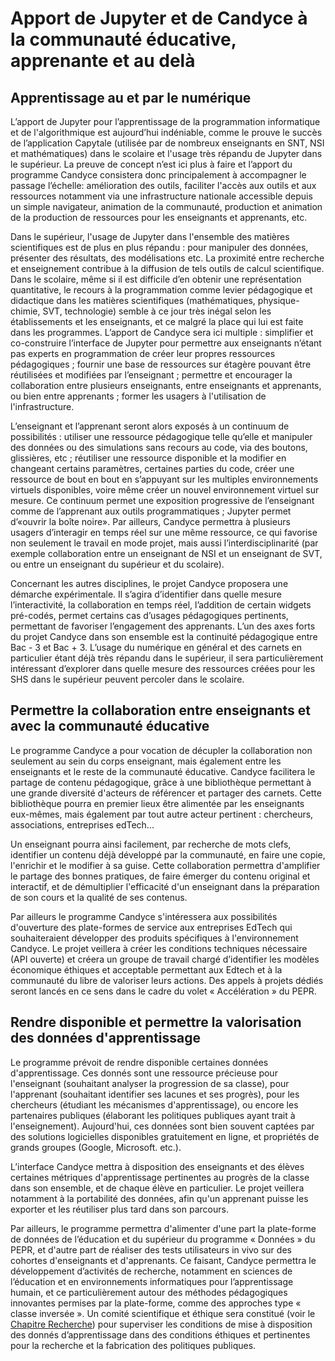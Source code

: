 # Apport de Jupyter et de Candyce à la communauté éducative, apprenante et au delà

## Apprentissage au et par le numérique

L’apport de Jupyter pour l’apprentissage de la programmation informatique et de
l'algorithmique est aujourd’hui indéniable, comme le prouve le succès de
l’application Capytale (utilisée par de nombreux enseignants en SNT, NSI et
mathématiques) dans le scolaire et l'usage très répandu de Jupyter dans le
supérieur. La preuve de concept n’est ici plus à faire et l’apport du programme
Candyce consistera donc principalement à accompagner le passage l’échelle:
amélioration des outils, faciliter l'accès aux outils et aux ressources
notamment via une infrastructure nationale accessible depuis un simple
navigateur, animation de la communauté, production et animation de la production
de ressources pour les enseignants et apprenants, etc.

Dans le supérieur, l'usage de Jupyter dans l'ensemble des matières scientifiques
est de plus en plus répandu : pour manipuler des données, présenter des
résultats, des modélisations etc. La proximité entre recherche et enseignement
contribue à la diffusion de tels outils de calcul scientifique. Dans le
scolaire, même si il est difficile d’en obtenir une représentation quantitative,
le recours à la programmation comme levier pédagogique et didactique dans les
matières scientifiques (mathématiques, physique-chimie, SVT, technologie) semble
à ce jour très inégal selon les établissements et les enseignants, et ce malgré
la place qui lui est faite dans les programmes. L’apport de Candyce sera ici
multiple : simplifier et co-construire l’interface de Jupyter pour permettre aux
enseignants n’étant pas experts en programmation de créer leur propres
ressources pédagogiques ; fournir une base de ressources sur étagère pouvant
être réutilisées et modifiées par l’enseignant ; permettre et encourager la
collaboration entre plusieurs enseignants, entre enseignants et apprenants, ou
bien entre apprenants ; former les usagers à l'utilisation de l'infrastructure.

L’enseignant et l’apprenant seront alors exposés à un continuum de
possibilités : utiliser une ressource pédagogique telle qu’elle et manipuler des
données ou des simulations sans recours au code, via des boutons, glissières,
etc ; réutiliser une ressource disponible et la modifier en changeant certains
paramètres, certaines parties du code, créer une ressource de bout en bout en
s’appuyant sur les multiples environnements virtuels disponibles, voire même
créer un nouvel environnement virtuel sur mesure. Ce continuum permet une
exposition progressive de l’enseignant comme de l’apprenant aux outils
programmatiques ; Jupyter permet d’«ouvrir la boîte noire». Par ailleurs,
Candyce permettra à plusieurs usagers d’interagir en temps réel sur une même
ressource, ce qui favorise non seulement le travail en mode projet, mais aussi
l’interdisciplinarité (par exemple collaboration entre un enseignant de NSI et
un enseignant de SVT, ou entre un enseignant du supérieur et du scolaire).

Concernant les autres disciplines, le projet Candyce proposera une démarche
expérimentale. Il s’agira d’identifier dans quelle mesure l’interactivité, la
collaboration en temps réel, l’addition de certain widgets pré-codés, permet
certains cas d’usages pédagogiques pertinents, permettant de favoriser
l’engagement des apprenants. L’un des axes forts du projet Candyce dans son
ensemble est la continuité pédagogique entre Bac - 3 et Bac + 3. L’usage du
numérique en général et des carnets en particulier étant déjà très répandu dans
le supérieur, il sera particulièrement intéressant d’explorer dans quelle mesure
des ressources créées pour les SHS dans le supérieur peuvent percoler dans le
scolaire.

## Permettre la collaboration entre enseignants et avec la communauté éducative

Le programme Candyce a pour vocation de décupler la collaboration non seulement
au sein du corps enseignant, mais également entre les enseignants et le reste de
la communauté éducative. Candyce facilitera le partage de contenu pédagogique,
grâce à une bibliothèque permettant à une grande diversité d'acteurs de
référencer et partager des carnets. Cette bibliothèque pourra en premier lieux
être alimentée par les enseignants eux-mêmes, mais également par tout autre
acteur pertinent : chercheurs, associations, entreprises edTech...

Un enseignant pourra ainsi facilement, par recherche de mots clefs, identifier
un contenu déjà développé par la communauté, en faire une copie, l'enrichir et
le modifier à sa guise. Cette collaboration permettra d'amplifier le partage des
bonnes pratiques, de faire émerger du contenu original et interactif, et de
démultiplier l'efficacité d'un enseignant dans la préparation de son cours et la
qualité de ses contenus.

Par ailleurs le programme Candyce s'intéressera aux possibilités d'ouverture des
plate-formes de service aux entreprises EdTech qui souhaiteraient développer des
produits spécifiques à l'environnement Candyce. Le projet veillera à créer les
conditions techniques nécessaire (API ouverte) et créera un groupe de travail
chargé d’identifier les modèles économique éthiques et acceptable permettant aux
Edtech et à la communauté du libre de valoriser leurs actions. Des appels à
projets dédiés seront lancés en ce sens dans le cadre du volet « Accélération »
du PEPR.

## Rendre disponible et permettre la valorisation des données d'apprentissage

Le programme prévoit de rendre disponible certaines données d'apprentissage. Ces
donnés sont une ressource précieuse pour l'enseignant (souhaitant analyser la
progression de sa classe), pour l'apprenant (souhaitant identifier ses lacunes
et ses progrès), pour les chercheurs (étudiant les mécanismes d'apprentissage),
ou encore les partenaires publiques (élaborant les politiques publiques ayant
trait à l'enseignement). Aujourd'hui, ces données sont bien souvent captées par
des solutions logicielles disponibles gratuitement en ligne, et propriétés de
grands groupes (Google, Microsoft. etc.).

L’interface Candyce mettra à disposition des enseignants et des élèves certaines
métriques d'apprentissage pertinentes au progrès de la classe dans son ensemble,
et de chaque élève en particulier. Le projet veillera notamment à la portabilité
des données, afin qu'un apprenant puisse les exporter et les réutiliser plus
tard dans son parcours.

Par ailleurs, le programme permettra d'alimenter d'une part la plate-forme de
données de l’éducation et du supérieur du programme « Données » du PEPR, et
d'autre part de réaliser des tests utilisateurs in vivo sur des cohortes
d'enseignants et d'apprenants. Ce faisant, Candyce permettra le développement
d’activités de recherche, notamment en sciences de l’éducation et en
environnements informatiques pour l’apprentissage humain, et ce particulièrement
autour des méthodes pédagogiques innovantes permises par la plate-forme, comme
des approches type « classe inversée ». Un comité scientifique et éthique sera
constitué (voir le [Chapitre Recherche](Recherche.Vision)) pour superviser les
conditions de mise à disposition des donnés d’apprentissage dans des
conditions éthiques et pertinentes pour la recherche et la fabrication des
politiques publiques.
